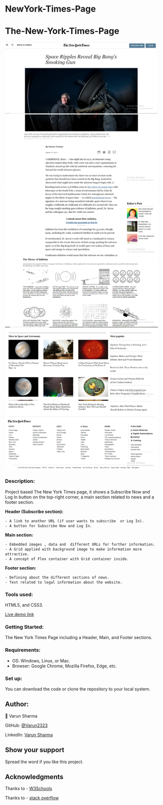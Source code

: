 # NewYork-Times-Page
# The-New-York-Times-Page

![screenshot](images/part-1.PNG)
![screenshot](images/part-2.PNG)
![screenshot](images/part-3.PNG)
![screenshot](images/part-4.PNG)
![screenshot](images/part-5.PNG)
![screenshot](images/part-6.PNG)

### **Description:** 

Project based The New York Times page, it shows a Subscribe Now and Log In button on the top-right corner, a main section related to news and a footer section.
 
 **Header (Subscribe section):**
 
 	- A link to another URL (if user wants to subscribe  or Log In).
 	- A button for Subscribe Now and Log In.
 	
 **Main section:**
 
 	- Embedded images , data and  different URLs for further information.
 	- A Grid applied with background image to make information more attractive.
 	- A concept of Flex container with Grid container inside.
 	
 **Footer section:**
 
 	- Defining about the different sections of news.
 	- Text related to legal information about the website.
 	
	
 ### **Tools used:**
 
 HTML5, and CSS3.
 
 
 
  [Live demo link]( https://varun2323.github.io/NewYork-Times-Page/)
 
 
### **Getting Started:**

The New York Times Page including a Header, Main, and Footer sections.



 ### **Requirements:** 

 - OS: Windows, Linux, or Mac.
 - Browser: Google Chrome, Mozilla Firefox, Edge, etc.
 


### **Set up:**

You can download the code or clone the repository to your local system.



## **Author:**

👤 Varun Sharma

GitHub: [@Varun2323](https://github.com/Varun2323)

LinkedIn: [Varun Sharma](https://www.linkedin.com/in/varun-sharma-82b29b82/)


 
## **Show your support**

Spread the word if you like this project.

## **Acknowledgments**

Thanks to - [W3Schools](http://w3schools-fa.ir)

Thanks to - [stack overflow](https://stackoverflow.com/)

